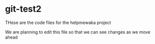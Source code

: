 # git-test2
THese are the code files for the helpmewaka  project

We are planning to edit this file so that we can see changes as we move ahead
